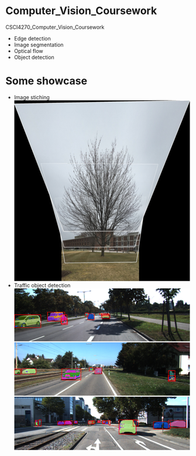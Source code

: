 # Computer_Vision_Coursework
CSCI4270_Computer_Vision_Coursework
- Edge detection
- Image segmentation
- Optical flow
- Object detection
# Some showcase
- Image stiching
![Stich](https://raw.githubusercontent.com/chengstark/CSCI4270_Computer_Vision_Coursework/main/hw5/results/tree-mrc/multi-mosaic/mosaics/multi-mosiac.jpg)
- Traffic object detection
![Traffic1](https://raw.githubusercontent.com/chengstark/CSCI4270_Computer_Vision_Coursework/main/hw7/000066/seg.png)
![Traffic2](https://raw.githubusercontent.com/chengstark/CSCI4270_Computer_Vision_Coursework/main/hw7/000035/seg.png)
![Traffic3](https://raw.githubusercontent.com/chengstark/CSCI4270_Computer_Vision_Coursework/main/hw7/000151/seg.png)
